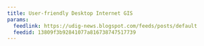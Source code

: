 ```yaml
---
title: User-friendly Desktop Internet GIS
params:
  feedlink: https://udig-news.blogspot.com/feeds/posts/default
  feedid: 13809f3b92841077a816738747517739
---
```


